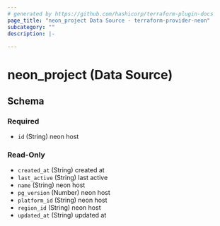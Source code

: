 ```yaml
---
# generated by https://github.com/hashicorp/terraform-plugin-docs
page_title: "neon_project Data Source - terraform-provider-neon"
subcategory: ""
description: |-
  
---
```


# neon_project (Data Source)





<!-- schema generated by tfplugindocs -->
## Schema

### Required

- `id` (String) neon host

### Read-Only

- `created_at` (String) created at
- `last_active` (String) last active
- `name` (String) neon host
- `pg_version` (Number) neon host
- `platform_id` (String) neon host
- `region_id` (String) neon host
- `updated_at` (String) updated at



